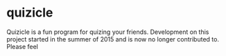 # quizicle
Quizicle is a fun program for quizing your friends. Development on this project started in the summer of 2015 and is now no longer contributed to. Please feel 
